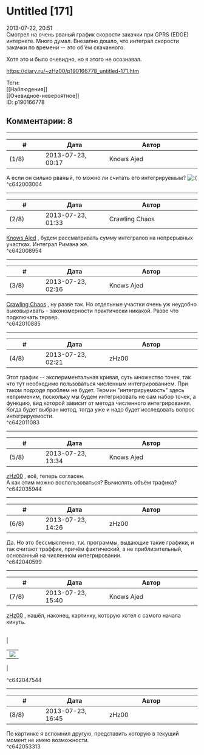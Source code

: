 Untitled [171]
==============

  
2013-07-22, 20:51  
 Смотрел на очень рваный график скорости закачки при GPRS (EDGE) интернете. Много думал. Внезапно дошло, что интеграл скорости закачки по времени -- это об'ём скачанного.   
   
 Хотя это и было очевидно, но я этого не осознавал.   
  
<https://diary.ru/~zHz00/p190166778_untitled-171.htm>  
  
Теги:  
[[Наблюдения]]  
[[Очевидное-невероятное]]  
ID: p190166778  


Комментарии: 8
--------------

  


---



|         #         |              Дата              |                     Автор                     |           ID           |
| --- | --- | --- | --- |
| (1/8) | 2013-07-23, 00:17 | Knows Ajed | c642003004 |

  
 А если он сильно рваный, то можно ли считать его интегрируемым? ![:(](http://static.diary.ru/picture/1146.gif)   
 ^c642003004

---



|         #         |              Дата              |                     Автор                     |           ID           |
| --- | --- | --- | --- |
| (2/8) | 2013-07-23, 01:33 | Crawling Chaos | c642008954 |

  
  [Knows Ajed](http://Who-Knows-Ajed.diary.ru "Who Knows Ajed?")  , будем рассматривать сумму интегралов на непрерывных участках. Интеграл Римана же.   
 ^c642008954

---



|         #         |              Дата              |                     Автор                     |           ID           |
| --- | --- | --- | --- |
| (3/8) | 2013-07-23, 02:16 | Knows Ajed | c642010885 |

  
  [Crawling Chaos](http://degozaru.diary.ru "de gozaru")  , ну разве так. Но отдельные участки очень уж неудобно выковыривать - закономерности практически никакой. Разве что подключать тервер.   
 ^c642010885

---



|         #         |              Дата              |                     Автор                     |           ID           |
| --- | --- | --- | --- |
| (4/8) | 2013-07-23, 02:21 | zHz00 | c642011083 |

  
 Этот график -- экспериментальная кривая, суть множество точек, так что тут необходимо пользоваться численным интегрированием. При таком подходе проблем не будет. Термин "интегрируемость" здесь неприменим, поскольку мы будем интегрировать не сам набор точек, а функцию, вид которой зависит от метода численного интегрирования. Когда будет выбран метод, тогда уже и надо будет исследовать вопрос интегрируемости.   
 ^c642011083

---



|         #         |              Дата              |                     Автор                     |           ID           |
| --- | --- | --- | --- |
| (5/8) | 2013-07-23, 13:34 | Knows Ajed | c642035944 |

  
  [zHz00](https://zHz00.diary.ru "Untitled")  , всё, теперь согласен.   
 А как этим можно воспользоваться? Вычислять объём трафика?   
 ^c642035944

---



|         #         |              Дата              |                     Автор                     |           ID           |
| --- | --- | --- | --- |
| (6/8) | 2013-07-23, 14:26 | zHz00 | c642040599 |

  
 Да. Но это бессмысленно, т.к. программы, выдающие такие графики, и так считают траффик, причём фактический, а не приблизительный, основанный на численном интегрировании.   
 ^c642040599

---



|         #         |              Дата              |                     Автор                     |           ID           |
| --- | --- | --- | --- |
| (7/8) | 2013-07-23, 15:40 | Knows Ajed | c642047544 |

  
  [zHz00](https://zHz00.diary.ru "Untitled")  , нашёл, наконец, картинку, которую хотел с самого начала кинуть.   
   
 

|  |  |
| --- | --- |
| 

|  |
| --- |
| ![](http://s003.radikal.ru/i201/1208/c1/d0e7323f980a.jpg) |

 |

   
 ^c642047544

---



|         #         |              Дата              |                     Автор                     |           ID           |
| --- | --- | --- | --- |
| (8/8) | 2013-07-23, 16:45 | zHz00 | c642053313 |

  
 По картинке я вспомнил другую, представить которую в текущий момент не имею возможности.   
 ^c642053313
